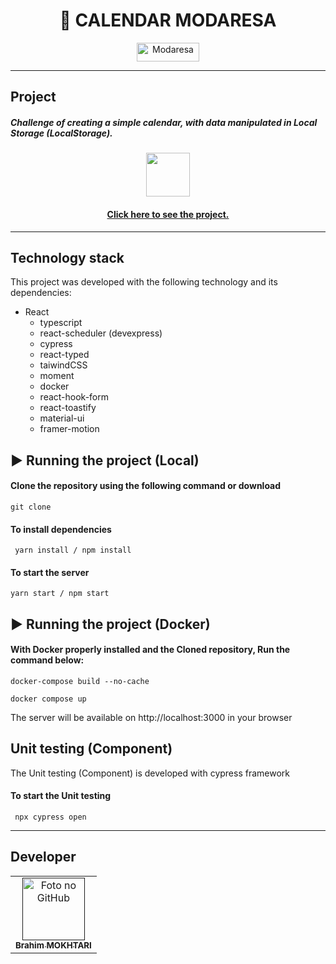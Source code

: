 <h1 align="center">
  📆 CALENDAR MODARESA
</h1>

<p align="center">
  <img width="100" height="30" alt="Modaresa" src="https://modaresa.com/wp-content/uploads/2019/07/Total.png">
</p>


---

## Project

##### Challenge of creating a simple calendar, with data manipulated in Local Storage (LocalStorage).
<p align="center">
  <img width="70" height="70" src="https://static.vecteezy.com/ti/vecteur-libre/p3/3292515-encercle-rendez-vous-calendrier-date-marqueur-vectoriel.jpg">
</p>

<h4 align="center"><a href="#">Click here to see the project.</a></h4>


---

## Technology stack
This project was developed with the following technology and its dependencies:

- React
    - typescript 
    - react-scheduler (devexpress)
    - cypress
    - react-typed
    - taiwindCSS
    - moment
    - docker
    - react-hook-form
    - react-toastify
    - material-ui
    - framer-motion

## ▶️ Running the project (Local)

#### Clone the repository using the following command or download

```
git clone 
```

#### To install dependencies

```
 yarn install / npm install
```

#### To start the server

```
yarn start / npm start
```


## ▶️ Running the project (Docker)

#### With Docker properly installed and the Cloned repository, Run the command below:

```
docker-compose build --no-cache
```

```
docker compose up
```

The server will be available on http://localhost:3000 in your browser

## Unit testing (Component)
The Unit testing (Component) is developed with cypress framework

#### To start the Unit testing

```
 npx cypress open
```

---
## Developer<br>
<table>
  <tr>
    <td align="center">
      <a href="">
        <img src="" width="100" alt="Foto no GitHub"/><br>
        <sub>
          <b>Brahim MOKHTARI</b>
        </sub>
      </a>
    </td>
  </tr>
</table>